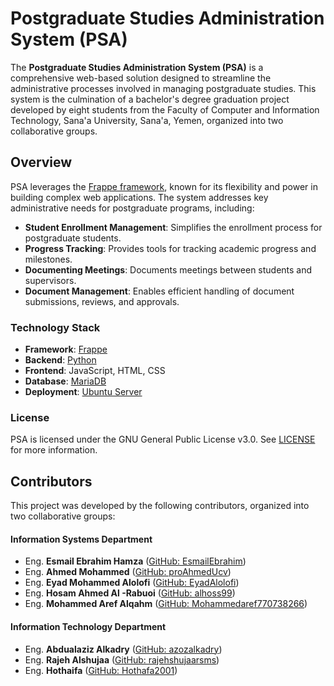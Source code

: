 # Postgraduate Studies Administration System (PSA)

The **Postgraduate Studies Administration System (PSA)** is a comprehensive web-based solution designed to streamline the administrative processes involved in managing postgraduate studies. This system is the culmination of a bachelor's degree graduation project developed by eight students from the Faculty of Computer and Information Technology, Sana'a University, Sana'a, Yemen, organized into two collaborative groups.


## Overview

PSA leverages the [Frappe framework](https://frappeframework.com/), known for its flexibility and power in building complex web applications. The system addresses key administrative needs for postgraduate programs, including:

- **Student Enrollment Management**: Simplifies the enrollment process for postgraduate students.
- **Progress Tracking**: Provides tools for tracking academic progress and milestones.
- **Documenting Meetings**: Documents meetings between students and supervisors.
- **Document Management**: Enables efficient handling of document submissions, reviews, and approvals.


### Technology Stack

- **Framework**: [Frappe](https://frappeframework.com/)
- **Backend**: [Python](https://www.python.org/)
- **Frontend**: JavaScript, HTML, CSS
- **Database**: [MariaDB](https://mariadb.org/)
- **Deployment**: [Ubuntu Server](https://ubuntu.com/server)


### License

PSA is licensed under the GNU General Public License v3.0. See [LICENSE](license.txt) for more information.


## Contributors
This project was developed by the following contributors, organized into two collaborative groups:

#### Information Systems Department
- Eng. **Esmail Ebrahim Hamza** ([GitHub: EsmailEbrahim](https://github.com/EsmailEbrahim))
- Eng. **Ahmed Mohammed** ([GitHub: proAhmedUcv](https://github.com/proAhmedUcv))
- Eng. **Eyad Mohammed Alolofi** ([GitHub: EyadAlolofi](https://github.com/EyadAlolofi))
- Eng. **Hosam Ahmed Al -Rabuoi** ([GitHub: alhoss99](https://github.com/alhoss99))
- Eng. **Mohammed Aref Alqahm** ([GitHub: Mohammedaref770738266](https://github.com/Mohammedaref770738266))

#### Information Technology Department
- Eng. **Abdualaziz Alkadry** ([GitHub: azozalkadry](https://github.com/azozalkadry))
- Eng. **Rajeh Alshujaa** ([GitHub: rajehshujaarsms](https://github.com/rajehshujaarsms))
- Eng. **Hothaifa** ([GitHub: Hothafa2001](https://github.com/Hothafa2001))
